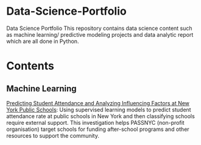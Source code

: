 # Data-Science-Portfolio
Data Science Portfolio
This repository contains data science content such as machine learning/ predictive modeling projects and data analytic report which are all done in Python.

# Contents
## Machine Learning
  [Predicting Student Attendance and Analyzing Influencing Factors at New York Public Schools](https://github.com/ayan1995/Data-Science-Portfolio/blob/a258d71181c623c3f9f81b36d58169d82b443e2b/Passnyc%20Predicting%20Attendance/Capstone%20Passnyc%20Data.ipynb):
  Using supervised learning models to predict student attendance rate at public schools in New York and then classifying schools require external support. This investigation helps PASSNYC (non-profit organisation) target schools for funding after-school programs and other resources to support the community.
